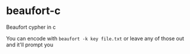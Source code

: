 # beaufort-c
Beaufort cypher in c

You can encode with `beaufort -k key file.txt` or leave any of those out and it'll prompt you
